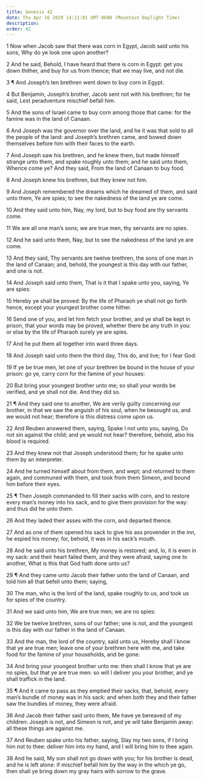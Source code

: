 ```yaml
---
title: Genesis 42
date: Thu Apr 16 2020 14:11:01 GMT-0600 (Mountain Daylight Time)
description: 
order: 42
---
```


<p>
  1 Now when Jacob saw that there was corn in Egypt, Jacob said unto his sons,
  Why do ye look one upon another?
</p>
<p>
  2 And he said, Behold, I have heard that there is corn in Egypt: get you down
  thither, and buy for us from thence; that we may live, and not die.
</p>
<p>3 &#xB6; And Joseph&#x2019;s ten brethren went down to buy corn in Egypt.</p>
<p>
  4 But Benjamin, Joseph&#x2019;s brother, Jacob sent not with his brethren; for
  he said, Lest peradventure mischief befall him.
</p>
<p>
  5 And the sons of Israel came to buy corn among those that came: for the
  famine was in the land of Canaan.
</p>
<span></span>
<p>
  6 And Joseph was the governor over the land, and he it was that sold to all
  the people of the land: and Joseph&#x2019;s brethren came, and bowed down
  themselves before him with their faces to the earth.
</p>
<p>
  7 And Joseph saw his brethren, and he knew them, but made himself strange unto
  them, and spake roughly unto them; and he said unto them, Whence come ye? And
  they said, From the land of Canaan to buy food.
</p>
<p>8 And Joseph knew his brethren, but they knew not him.</p>
<p>
  9 And Joseph remembered the dreams which he dreamed of them, and said unto
  them, Ye are spies; to see the nakedness of the land ye are come.
</p>
<p>
  10 And they said unto him, Nay, my lord, but to buy food are thy servants
  come.
</p>
<p>
  11 We are all one man&#x2019;s sons; we are true men, thy servants are no
  spies.
</p>
<p>
  12 And he said unto them, Nay, but to see the nakedness of the land ye are
  come.
</p>
<p>
  13 And they said, Thy servants are twelve brethren, the sons of one man in the
  land of Canaan; and, behold, the youngest is this day with our father, and one
  is not.
</p>
<p>
  14 And Joseph said unto them, That is it that I spake unto you, saying, Ye are
  spies:
</p>
<p>
  15 Hereby ye shall be proved: By the life of Pharaoh ye shall not go forth
  hence, except your youngest brother come hither.
</p>
<p>
  16 Send one of you, and let him fetch your brother, and ye shall be kept in
  prison, that your words may be proved, whether there be any truth in you: or
  else by the life of Pharaoh surely ye are spies.
</p>
<p>17 And he put them all together into ward three days.</p>
<p>
  18 And Joseph said unto them the third day, This do, and live; for I fear God:
</p>
<p>
  19 If ye be true men, let one of your brethren be bound in the house of your
  prison: go ye, carry corn for the famine of your houses:
</p>
<p>
  20 But bring your youngest brother unto me; so shall your words be verified,
  and ye shall not die. And they did so.
</p>
<p>
  21 &#xB6; And they said one to another, We are verily guilty concerning our
  brother, in that we saw the anguish of his soul, when he besought us, and we
  would not hear; therefore is this distress come upon us.
</p>
<p>
  22 And Reuben answered them, saying, Spake I not unto you, saying, Do not sin
  against the child; and ye would not hear? therefore, behold, also his blood is
  required.
</p>
<p>
  23 And they knew not that Joseph understood them; for he spake unto them by an
  interpreter.
</p>
<p>
  24 And he turned himself about from them, and wept; and returned to them
  again, and communed with them, and took from them Simeon, and bound him before
  their eyes.
</p>
<p>
  25 &#xB6; Then Joseph commanded to fill their sacks with corn, and to restore
  every man&#x2019;s money into his sack, and to give them provision for the
  way: and thus did he unto them.
</p>
<p>26 And they laded their asses with the corn, and departed thence.</p>
<p>
  27 And as one of them opened his sack to give his ass provender in the inn, he
  espied his money; for, behold, it was in his sack&#x2019;s mouth.
</p>
<p>
  28 And he said unto his brethren, My money is restored; and, lo, it is even in
  my sack: and their heart failed them, and they were afraid, saying one to
  another, What is this that God hath done unto us?
</p>
<p>
  29 &#xB6; And they came unto Jacob their father unto the land of Canaan, and
  told him all that befell unto them; saying,
</p>
<span></span>
<p>
  30 The man, who is the lord of the land, spake roughly to us, and took us for
  spies of the country.
</p>
<p>31 And we said unto him, We are true men; we are no spies:</p>
<p>
  32 We be twelve brethren, sons of our father; one is not, and the youngest is
  this day with our father in the land of Canaan.
</p>
<p>
  33 And the man, the lord of the country, said unto us, Hereby shall I know
  that ye are true men; leave one of your brethren here with me, and take food
  for the famine of your households, and be gone:
</p>
<p>
  34 And bring your youngest brother unto me: then shall I know that ye are no
  spies, but that ye are true men: so will I deliver you your brother, and ye
  shall traffick in the land.
</p>
<p>
  35 &#xB6; And it came to pass as they emptied their sacks, that, behold, every
  man&#x2019;s bundle of money was in his sack: and when both they and their
  father saw the bundles of money, they were afraid.
</p>
<p>
  36 And Jacob their father said unto them, Me have ye bereaved of my children:
  Joseph is not, and Simeon is not, and ye will take Benjamin away: all these
  things are against me.
</p>
<p>
  37 And Reuben spake unto his father, saying, Slay my two sons, if I bring him
  not to thee: deliver him into my hand, and I will bring him to thee again.
</p>
<p>
  38 And he said, My son shall not go down with you; for his brother is dead,
  and he is left alone: if mischief befall him by the way in the which ye go,
  then shall ye bring down my gray hairs with sorrow to the grave.
</p>
